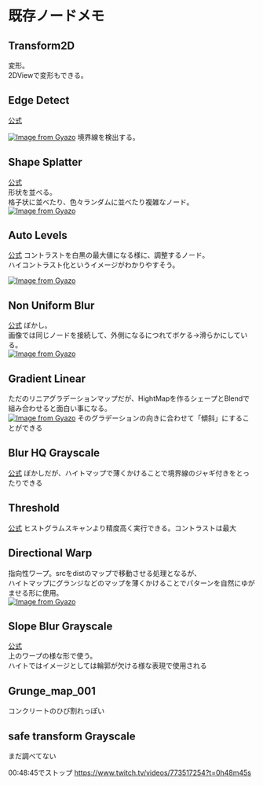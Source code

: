 # 既存ノードメモ

## Transform2D
変形。  
2DViewで変形もできる。  


## Edge Detect
[公式](https://docs.substance3d.com/sddoc/edge-detect-159450524.html)  

[![Image from Gyazo](https://i.gyazo.com/7d217aead640a6c46ebb891570971b92.png)](https://gyazo.com/7d217aead640a6c46ebb891570971b92)
境界線を検出する。

## Shape Splatter
[公式](https://docs.substance3d.com/sddoc/shape-splatter-172819773.html)  
形状を並べる。  
格子状に並べたり、色々ランダムに並べたり複雑なノード。  
[![Image from Gyazo](https://i.gyazo.com/94e0d1abe95a63f434dc6721d20e8e26.png)](https://gyazo.com/94e0d1abe95a63f434dc6721d20e8e26)  


## Auto Levels
[公式](https://docs.substance3d.com/sddoc/auto-levels-159449154.html)
コントラストを白黒の最大値になる様に、調整するノード。  
ハイコントラスト化というイメージがわかりやすそう。  

[![Image from Gyazo](https://i.gyazo.com/8317f0c97e3fcae75e1212419e44e5b5.png)](https://gyazo.com/8317f0c97e3fcae75e1212419e44e5b5)


## Non Uniform Blur
[公式](https://docs.substance3d.com/sddoc/non-uniform-blur-159450461.html)
ぼかし。  
画像では同じノードを接続して、外側になるにつれてボケる→滑らかにしている。  
[![Image from Gyazo](https://i.gyazo.com/472e15d0b38cc41457522ac3dc4507e7.png)](https://gyazo.com/472e15d0b38cc41457522ac3dc4507e7)


## Gradient Linear
ただのリニアグラデーションマップだが、HightMapを作るシェープとBlendで組み合わせると面白い事になる。  
[![Image from Gyazo](https://i.gyazo.com/be4d54391989624a08f9ec5ee9fefcb9.gif)](https://gyazo.com/be4d54391989624a08f9ec5ee9fefcb9)
そのグラデーションの向きに合わせて「傾斜」にすることができる  

## Blur HQ Grayscale
[公式](https://docs.substance3d.com/sddoc/blur-hq-159450455.html)
ぼかしだが、ハイトマップで薄くかけることで境界線のジャギ付きをとったりできる  


## Threshold
[公式](https://docs.substance3d.com/sddoc/threshold-200574221.html)
ヒストグラムスキャンより精度高く実行できる。コントラストは最大

## Directional Warp
指向性ワープ。srcをdistのマップで移動させる処理となるが、  
ハイトマップにグランジなどのマップを薄くかけることでパターンを自然にゆがませる形に使用。  
[![Image from Gyazo](https://i.gyazo.com/ffda8c15bcbb26e970b5a9f795a41fd5.png)](https://gyazo.com/ffda8c15bcbb26e970b5a9f795a41fd5)

## Slope Blur Grayscale
[公式](https://docs.substance3d.com/sddoc/slope-blur-159450467.html)  
上のワープの様な形で使う。  
ハイトではイメージとしては輪郭が欠ける様な表現で使用される  


## Grunge_map_001
コンクリートのひび割れっぽい

## safe transform Grayscale
まだ調べてない

00:48:45でストップ
https://www.twitch.tv/videos/773517254?t=0h48m45s